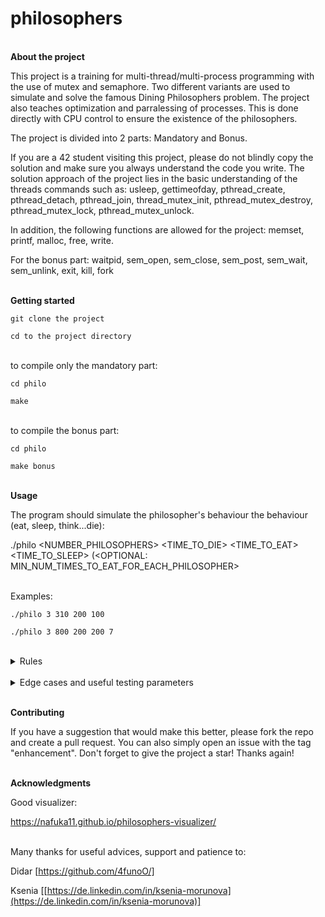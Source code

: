# philosophers

<br>**About the project**

This project is a training for multi-thread/multi-process programming with the use of mutex and semaphore.
Two different variants are used to simulate and solve the famous Dining Philosophers problem.
The project also teaches optimization and parralessing of processes. This is done directly with CPU control to ensure the existence of the philosophers.

The project is divided into 2 parts: Mandatory and Bonus.

If you are a 42 student visiting this project, please do not blindly copy the solution and make sure you always understand the code you write. 
The solution approach of the project lies in the basic understanding of the threads commands such as: 
usleep, gettimeofday, pthread_create, pthread_detach, pthread_join, thread_mutex_init, pthread_mutex_destroy, pthread_mutex_lock, pthread_mutex_unlock.

In addition, the following functions are allowed for the project:
memset, printf, malloc, free, write.

For the bonus part: waitpid, sem_open, sem_close, sem_post, sem_wait, sem_unlink, exit, kill, fork 


<br>**Getting started**

`git clone the project`

`cd to the project directory`

<br>to compile only the mandatory part:

`cd philo`

`make`

<br>to compile the bonus part:

`cd philo`

`make bonus`

<br>**Usage**

The program should simulate the philosopher's behaviour the behaviour (eat, sleep, think...die):

./philo <NUMBER_PHILOSOPHERS> <TIME_TO_DIE> <TIME_TO_EAT> <TIME_TO_SLEEP> (<OPTIONAL: MIN_NUM_TIMES_TO_EAT_FOR_EACH_PHILOSOPHER>

<br>Examples:

`./philo 3 310 200 100`

`./philo 3 800 200 200 7`




<br>
<details>
 <summary>Rules</summary>

![alt text](https://w3.cs.jmu.edu/kirkpams/OpenCSF/Books/csf/html/_images/CSF-Images.8.3.png)

* A number of philosophers are sitting at a round table doing one of three things:
eating, thinking or sleeping.

* While eating, they are not thinking or sleeping, while sleeping, they are not eating
or thinking and of course, while thinking, they are not eating or sleeping.

* The philosophers sit at a circular table with a large bowl of spaghetti in the center.
• There are some forks on the table.

* As spaghetti is difficult to serve and eat with a single fork, it is assumed that a
philosopher must eat with two forks, one for each hand.

* The philosophers must never be starving.

* Every philosopher needs to eat.

* Philosophers don’t speak with each other.

* Philosophers don’t know when another philosopher is about to die. 

* Each time a philosopher has finished eating, he will drop his forks and start sleeping.

* When a philosopher is done sleeping, he will start thinking.

* The simulation stops when a philosopher dies.

* Each program should have the same options: number_of_philosophers time_to_die
time_to_eat time_to_sleep [number_of_times_each_philosopher_must_eat]

* number_of_philosophers: is the number of philosophers and also the number
of forks

* time_to_die: is in milliseconds, if a philosopher doesn’t start eating ’time_to_die’
milliseconds after starting his last meal or the beginning of the simulation, it
dies

* time_to_eat: is in milliseconds and is the time it takes for a philosopher to
eat. During that time he will need to keep the two forks.

* time_to_sleep: is in milliseconds and is the time the philosopher will spend
sleeping.

* number_of_times_each_philosopher_must_eat: argument is optional, if all
philosophers eat at least ’number_of_times_each_philosopher_must_eat’ the
simulation will stop. If not specified, the simulation will stop only at the death
of a philosopher.

* Each philosopher should be given a number from 1 to ’number_of_philosophers’.

* Philosopher number 1 is next to philosopher number ’number_of_philosophers’.
Any other philosopher with number N is seated between philosopher N - 1 and
philosopher N + 1

* Any change of status of a philosopher must be written as follows (with X replaced
with the philosopher number and timestamp_in_ms the current timestamp in milliseconds)
  * timestamp_in_ms X has taken a fork
  * timestamp_in_ms X is sleeping
  * timestamp_in_ms X is thinking
  * timestamp_in_ms X died  

* The status printed should not be scrambled or intertwined with another philosopher’s status.

* You can’t have more than 10 ms between the death of a philosopher and when it
will print its death.

* Again, philosophers should avoid to die!

</details>

<br>
<details>
 <summary>Edge cases and useful testing parameters</summary>

One philosopher must take 1 fork and die before eating:
* 1 800 200 200

Run forever:
* 2 420 200 200 
* 4 410 200 200 
* 5 800 200 200 
* 30 600 200 200 
* 99 620 200 200 
* 198 440 200 200 
* 199 620 200 200

One must die:
* 4 310 200 100 
* 3 550 200 200

Must eat at least n times:
* 5 800 200 200 3 
* 30 800 200 200 7 
* 30 600 200 200 7

Types:
* INT_MIN   = -2147483648 
* INT_MAX   = 2147483647 
* UINT_MAX  = 4294967295 
* LONG_MIN  = -9223372036854775808 
* LONG_MAX  = 9223372036854775807

</details>


<br>**Contributing**

If you have a suggestion that would make this better, please fork the repo and create a pull request. You can also simply open an issue with the tag "enhancement". Don't forget to give the project a star! Thanks again!

<br>**Acknowledgments**

Good visualizer:

https://nafuka11.github.io/philosophers-visualizer/

<br>Many thanks for useful advices, support and patience to:

Didar [https://github.com/4funoO/]  

Ksenia  [[https://de.linkedin.com/in/ksenia-morunova](https://de.linkedin.com/in/ksenia-morunova)]

